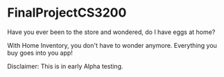 # FinalProjectCS3200

Have you ever been to the store and wondered, do I have eggs at home?

With Home Inventory, you don't have to wonder anymore. Everything you buy goes into you app!

Disclaimer: This is in early Alpha testing. 

